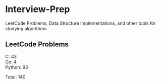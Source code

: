 # Interview-Prep
LeetCode Problems, Data Structure Implementations, and other tools for studying algorithms

## LeetCode Problems
C:      43<br/>
Go:     4<br/>
Python: 93<br/>

Total:  140
